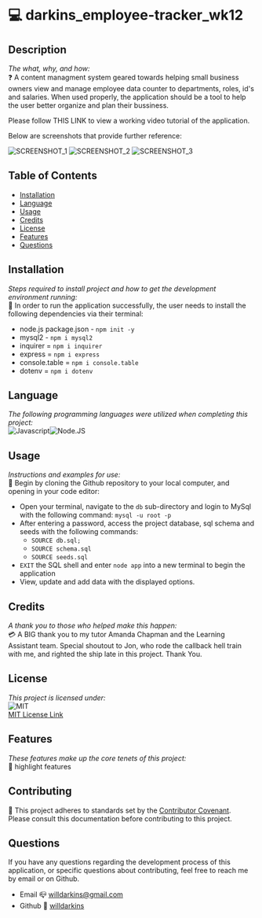 
# 💻 darkins_employee-tracker_wk12

## Description
*The what, why, and how:*<br>
❓ A content managment system  geared towards helping small business owners view and manage employee data counter to departments, roles, id's and salaries. When used properly, the application should be a tool to help the user better organize and plan their bussiness.

Please follow THIS LINK to view a working video tutorial of the application.

Below are screenshots that provide further reference:

![SCREENSHOT_1](https://user-images.githubusercontent.com/84754257/139514956-93b50ece-d1b9-4cd9-8d24-31c27dc2cded.png)
![SCREENSHOT_2](https://user-images.githubusercontent.com/84754257/139514957-1ba82c70-8730-4695-a7cc-2c0cca261766.png)
![SCREENSHOT_3](https://user-images.githubusercontent.com/84754257/139514961-9fc6699d-c8e9-4a88-897e-2454b9ec85bf.png)

## Table of Contents

* [Installation](#installation)
* [Language](#language)
* [Usage](#usage)
* [Credits](#credits)
* [License](#license)
* [Features](#feature)
* [Questions](#Questions)

## Installation
*Steps required to install project and how to get the development environment running:* 
<br>
🔌 In order to run the application successfully, the user needs to install the following dependencies via their terminal:

* node.js package.json - `npm init -y`
* mysql2 - `npm i mysql2`
* inquirer = `npm i inquirer`
* express = `npm i express`
* console.table = `npm i console.table`
* dotenv = `npm i dotenv`

## Language 
*The following programming languages were utilized when completing this project:*
<br>
![Javascript](https://img.shields.io/badge/Language-javascript-yellow.svg)![Node.JS](https://img.shields.io/badge/Language-Node.JS-ff69b4.svg)

## Usage
*Instructions and examples for use:*
<br>
🏁 Begin by cloning the Github repository to your local computer, and opening in your code editor:

* Open your terminal, navigate to the `db` sub-directory and login to MySql with the following command: `mysql -u root -p`
* After entering a password, access the project database, sql schema and seeds with the following commands:
    * `SOURCE db.sql;`
    * `SOURCE schema.sql`
    * `SOURCE seeds.sql`
* `EXIT` the SQL shell and enter `node app` into a new terminal to begin the application
* View, update and add data with the displayed options.

## Credits
*A thank you to those who helped make this happen:*
<br>
💳 A BIG thank you to my tutor Amanda Chapman and the Learning Assistant team. Special shoutout to Jon, who rode the callback hell train with me, and righted the ship late in this project. Thank You.

  ## License
*This project is licensed under:* <br>
![MIT](https://img.shields.io/badge/License-MIT-yellow.svg)<br>
<a href= https://opensource.org/licenses/MIT)>MIT License Link</a><br>

## Features
*These features make up the core tenets of this project:*
<br>
🌟 highlight features

## Contributing
👐 This project adheres to standards set by the <a href = https://www.contributor-covenant.org/version/2/1/code_of_conduct/code_of_conduct.md>Contributor Covenant</a>.<br>
Please consult this documentation before contributing to this project.

## Questions
If you have any questions regarding the development process of this application, or specific questions about contributing, feel free to reach me by email or on Github.
* Email 📪 willdarkins@gmail.com
* Github 🗿 [willdarkins](https://github.com/willdarkins) 

